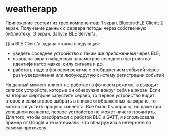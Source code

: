# weatherapp

Приложение состоит из трех компонентов:
1 экран. BluetoothLE Client;
2 экран. Получение данных с сервера погоды через собственную библиотеку;
3 экран. Запуск BLE Server’а.

Для BLE Client’а задача стояла следующая:
- увидеть соседнее устройство с таким же приложением через BLE;
- вывод на экран найденных параметров соседнего устройства: идентификатор маяка, силу сигнала и др.
- работать надо в фоновом режиме с отображением событий через push-уведомления или любуюдругую систему регистрации событий

На данный момент клиент не работает в фоновом режиме, а выводит скписок устройств, которые он обнаружил вокруг себя на экран. Если на втором смртфоне запустить сервер, то первое устройство видит второе и если второе выбрать в списке отображенных на экране, то можно запустить процесс коннекта.
Все было бы хорошо, но даже при успешном коннекте, первое устройство не может ничего прочитать. Для того, чтобы разобраться с работой BLE и GATT, я использовала пример от Google и те материалы, что обнаружила в интернете по самому протоколу. 
